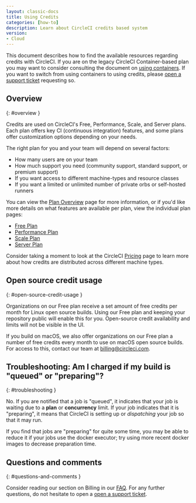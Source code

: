```yaml
---
layout: classic-docs
title: Using Credits
categories: [how-to]
description: Learn about CircleCI credits based system
version:
- Cloud
---
```


This document describes how to find the available resources regarding credits with CircleCI. If you are on the legacy CircleCI Container-based plan you may want to consider consulting the document on [using containers]({{site.baseurl}}/2.0/containers). If you want to switch from using containers to using credits, please [open a support ticket](https://support.circleci.com/hc/en-us/requests/new) requesting so.

## Overview
{: #overview }

Credits are used on CircleCI's Free, Performance, Scale, and Server plans. Each plan offers key CI (continuous integration) features, and some plans offer customization options depending on your needs.

The right plan for you and your team will depend on several factors:

- How many users are on your team
- How much support you need (community support, standard support, or premium support)
- If you want access to different machine-types and resource classes
- If you want a limited or unlimited number of private orbs or self-hosted runners

You can view the [Plan Overview]({{site.baseurl}}/2.0/plan-overview) page for more information, or if you'd like more details on what features are available per plan, view the individual plan pages:
- [Free Plan]({{site.baseurl}}/2.0/plan-free)
- [Performance Plan]({{site.baseurl}}/2.0/plan-performance)
- [Scale Plan]({{site.baseurl}}/2.0/plan-scale)
- [Server Plan]({{site.baseurl}}/2.0/plan-server)

Consider taking a moment to look at the CircleCI [Pricing](https://circleci.com/pricing/) page to learn more about how credits are distributed across different machine types.

## Open source credit usage
{: #open-source-credit-usage }

Organizations on our Free plan receive a set amount of free credits per month for Linux open source builds. Using our Free plan and keeping your repository public will enable this for you.  Open-source credit availability and limits will not be visible in the UI.

If you build on macOS, we also offer organizations on our Free plan a number of free credits every month to use on macOS open source builds. For access to this, contact our team at billing@circleci.com.

## Troubleshooting: Am I charged if my build is "queued" or "preparing"?
{: #troubleshooting }

No. If you are notified that a job is "queued", it indicates that your job is waiting due to a **plan** or **concurrency** limit. If your job indicates that it is "preparing", it means that CircleCI is setting up or _dispatching_ your job so that it may run.

If you find that jobs are "preparing" for quite some time, you may be able to reduce it if your jobs use the docker executor; try using more recent docker images to decrease preparation time.

## Questions and comments
{: #questions-and-comments }

Consider reading our section on Billing in our [FAQ]({{site.baseurl}}/2.0/faq/#billing). For any further questions, do not hesitate to open a [open a support ticket](https://support.circleci.com/hc/en-us/requests/new).
